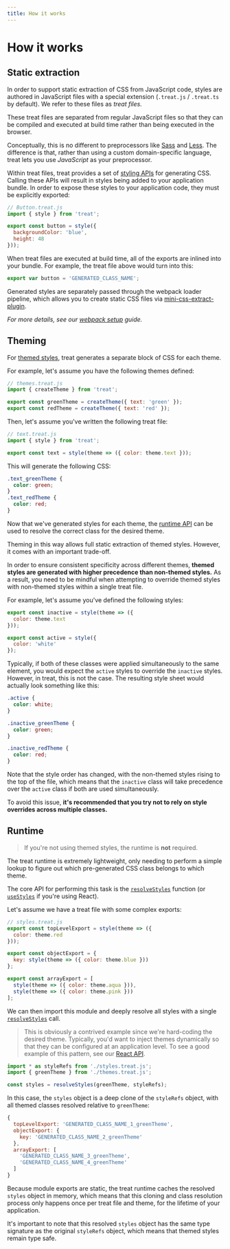 ```yaml
---
title: How it works
---
```


# How it works

## Static extraction

In order to support static extraction of CSS from JavaScript code, styles are authored in JavaScript files with a special extension (`.treat.js` / `.treat.ts` by default). We refer to these files as _treat files._

These treat files are separated from regular JavaScript files so that they can be compiled and executed at build time rather than being executed in the browser.

Conceptually, this is no different to preprocessors like [Sass](https://sass-lang.com/) and [Less](http://lesscss.org/). The difference is that, rather than using a custom domain-specific language, treat lets you use _JavaScript_ as your preprocessor.

Within treat files, treat provides a set of [styling APIs](styling-api) for generating CSS. Calling these APIs will result in styles being added to your application bundle. In order to expose these styles to your application code, they must be explicitly exported:

```js
// Button.treat.js
import { style } from 'treat';

export const button = style({
  backgroundColor: 'blue',
  height: 48
}));
```

When treat files are executed at build time, all of the exports are inlined into your bundle. For example, the treat file above would turn into this:

```js
export var button = 'GENERATED_CLASS_NAME';
```

Generated styles are separately passed through the webpack loader pipeline, which allows you to create static CSS files via [mini-css-extract-plugin](https://github.com/webpack-contrib/mini-css-extract-plugin).

_For more details, see our [webpack setup](setup#webpack-setup) guide._

## Theming

For [themed styles](data-types#themedstyles), treat generates a separate block of CSS for each theme.

For example, let's assume you have the following themes defined:

```js
// themes.treat.js
import { createTheme } from 'treat';

export const greenTheme = createTheme({ text: 'green' });
export const redTheme = createTheme({ text: 'red' });
```

Then, let's assume you've written the following treat file:

```js
// text.treat.js
import { style } from 'treat';

export const text = style(theme => ({ color: theme.text }));
```

This will generate the following CSS:

```css
.text_greenTheme {
  color: green;
}
.text_redTheme {
  color: red;
}
```

Now that we've generated styles for each theme, the [runtime API](runtime-api) can be used to resolve the correct class for the desired theme.

Theming in this way allows full static extraction of themed styles. However, it comes with an important trade-off.

In order to ensure consistent specificity across different themes, **themed styles are generated with higher precedence than non-themed styles.** As a result, you need to be mindful when attempting to override themed styles with non-themed styles within a single treat file.

For example, let's assume you've defined the following styles:

```js
export const inactive = style(theme => ({
  color: theme.text
}));

export const active = style({
  color: 'white'
});
```

Typically, if both of these classes were applied simultaneously to the same element, you would expect the `active` styles to override the `inactive` styles. However, in treat, this is not the case. The resulting style sheet would actually look something like this:

```css
.active {
  color: white;
}

.inactive_greenTheme {
  color: green;
}

.inactive_redTheme {
  color: red;
}
```

Note that the style order has changed, with the non-themed styles rising to the top of the file, which means that the `inactive` class will take precedence over the `active` class if both are used simultaneously.

To avoid this issue, **it's recommended that you try not to rely on style overrides across multiple classes.**

## Runtime

> If you're not using themed styles, the runtime is **not** required.

The treat runtime is extremely lightweight, only needing to perform a simple lookup to figure out which pre-generated CSS class belongs to which theme.

The core API for performing this task is the [`resolveStyles`](runtime-api#resolvestyles) function (or [`useStyles`](react-api#usestyles) if you're using React).

Let's assume we have a treat file with some complex exports:

```js
// styles.treat.js
export const topLevelExport = style(theme => ({
  color: theme.red
}));

export const objectExport = {
  key: style(theme => ({ color: theme.blue }))
};

export const arrayExport = [
  style(theme => ({ color: theme.aqua })),
  style(theme => ({ color: theme.pink }))
];
```

We can then import this module and deeply resolve all styles with a single [`resolveStyles`](runtime-api#resolvestyles) call.

> This is obviously a contrived example since we're hard-coding the desired theme. Typically, you'd want to inject themes dynamically so that they can be configured at an application level. To see a good example of this pattern, see our [React API](react-api).

```js
import * as styleRefs from './styles.treat.js';
import { greenTheme } from './themes.treat.js';

const styles = resolveStyles(greenTheme, styleRefs);
```

In this case, the `styles` object is a deep clone of the `styleRefs` object, with all themed classes resolved relative to `greenTheme`:

```js
{
  topLevelExport: 'GENERATED_CLASS_NAME_1_greenTheme',
  objectExport: {
    key: 'GENERATED_CLASS_NAME_2_greenTheme'
  },
  arrayExport: [
    'GENERATED_CLASS_NAME_3_greenTheme',
    'GENERATED_CLASS_NAME_4_greenTheme'
  ]
}
```

Because module exports are static, the treat runtime caches the resolved `styles` object in memory, which means that this cloning and class resolution process only happens once per treat file and theme, for the lifetime of your application.

It's important to note that this resolved `styles` object has the same type signature as the original `styleRefs` object, which means that themed styles remain type safe.
